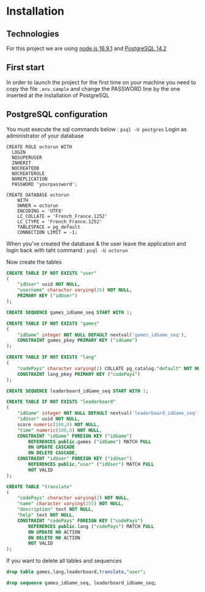 # Installation  
## Technologies  
For this project we are using [node.js 16.9.1](https://nodejs.org/download/release/v16.9.1/) and [PostgreSQL 14.2](https://www.enterprisedb.com/downloads/postgres-postgresql-downloads)  

## First start
In order to launch the project for the first time on your machine you need to copy the file `.env.sample` and change the PASSWORD line by the one inserted at the installation of PostgreSQL  

## PostgreSQL configuration
You must execute the sql commands below : 
`psql -U postgres` Login as administrator of your database
```
CREATE ROLE octorun WITH
  LOGIN
  NOSUPERUSER
  INHERIT
  NOCREATEDB
  NOCREATEROLE
  NOREPLICATION
  PASSWORD 'yourpassword';
```
```
CREATE DATABASE octorun
    WITH 
    OWNER = octorun
    ENCODING = 'UTF8'
    LC_COLLATE = 'French_France.1252'
    LC_CTYPE = 'French_France.1252'
    TABLESPACE = pg_default
    CONNECTION LIMIT = -1;
```
When you've created the database & the user leave the application and login back with taht command : 
`psql -U octorun`  

Now create the tables 
```sql
CREATE TABLE IF NOT EXISTS "user"
(
    "idUser" uuid NOT NULL,
    "username" character varying(26) NOT NULL,
    PRIMARY KEY ("idUser")
);

CREATE SEQUENCE games_idGame_seq START WITH 1;

CREATE TABLE IF NOT EXISTS "games"
(
    "idGame" integer NOT NULL DEFAULT nextval('games_idGame_seq'),
    CONSTRAINT games_pkey PRIMARY KEY ("idGame")
);

CREATE TABLE IF NOT EXISTS "lang"
(
    "codePays" character varying(2) COLLATE pg_catalog."default" NOT NULL,
    CONSTRAINT lang_pkey PRIMARY KEY ("codePays")
);

CREATE SEQUENCE leaderboard_idGame_seq START WITH 1;

CREATE TABLE IF NOT EXISTS "leaderboard"
(
    "idGame" integer NOT NULL DEFAULT nextval('leaderboard_idGame_seq'),
    "idUser" uuid NOT NULL,
    score numeric(100,0) NOT NULL,
    "time" numeric(100,0) NOT NULL,
    CONSTRAINT "idGame" FOREIGN KEY ("idGame")
        REFERENCES public.games ("idGame") MATCH FULL
        ON UPDATE CASCADE
        ON DELETE CASCADE,
    CONSTRAINT "idUser" FOREIGN KEY ("idUser")
        REFERENCES public."user" ("idUser") MATCH FULL
        NOT VALID
);

CREATE TABLE "translate"
(
    "codePays" character varying(2) NOT NULL,
    "name" character varying(255) NOT NULL,
    "description" text NOT NULL,
    "help" text NOT NULL,
    CONSTRAINT "codePays" FOREIGN KEY ("codePays")
        REFERENCES public.lang ("codePays") MATCH FULL
        ON UPDATE NO ACTION
        ON DELETE NO ACTION
        NOT VALID
);
```

If you want to delete all tables and sequences
```sql
drop table games,lang,leaderboard,translate,"user";

drop sequence games_idGame_seq, leaderboard_idGame_seq;
```